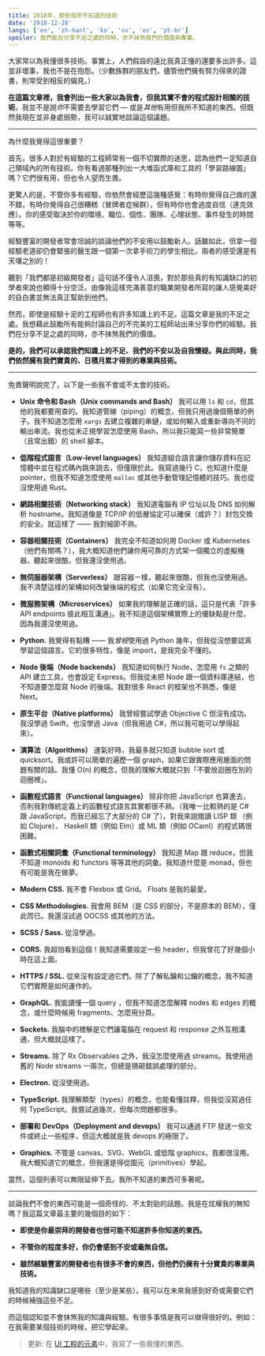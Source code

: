 ```yaml
---
title: 2018年，那些我所不知道的技術
date: '2018-12-28'
langs: ['en', 'zh-hant', 'ko', 'sv', 'es', 'pt-br']
spoiler: 我們能在分享不足之處的同時，亦不抹煞我們的價值與專業。
---
```


大家常以為我懂很多技術。事實上，人們假設的遠比我真正懂的還要多出許多。這並非壞事，我也不是在抱怨。（少數族群的朋友們，儘管他們擁有努力得來的證書，則常受到相反的偏見。）

**在這篇文章裡，我會列出一些大家以為我會，但我其實不會的程式設計相關的技術**。我並不是說*你*不需要去學習它們 — 或是*其他*有用但我所不知道的東西。但既然我現在並非身處弱勢，我可以誠實地談論這個議題。

---

為什麼我覺得這很重要？

首先，很多人對於有經驗的工程師常有一個不切實際的迷思，認為他們一定知道自己領域內的所有技術。你有看過那種列出一大堆函式庫和工具的「學習路線圖」嗎？它們很有用，但也令人望而生畏。

更驚人的是，不管你多有經驗，你依然會經歷這幾種感覺：有時你覺得自己做的還不錯，有時你覺得自己很糟糕（冒牌者症候群），但有時你也會過度自信（達克效應）。你的感受取決於你的環境、職位、個性、團隊、心理狀態、事件發生的時間等等。

經驗豐富的開發者常會坦誠的談論他們的不安用以鼓勵新人。話雖如此，但拿一個經驗老道卻仍會緊張的醫生跟一個第一次拿手術刀的學生相比，兩者的感受還是有天壤之別的！

聽到「我們都是初級開發者」這句話不僅令人沮喪，對於那些真的有知識缺口的初學者來說也顯得十分空泛。由像我這樣充滿善意的職業開發者所寫的讓人感覺美好的自白書並無法真正幫助到他們。

然而，即使是經驗十足的工程師也有許多知識上的不足。這篇文章是我的不足之處。我想藉此鼓勵所有能夠討論自己的不完美的工程師站出來分享你們的經驗。我們在分享不足之處的同時，亦不抹煞我們的價值。

**是的，我們可以承認我們知識上的不足、我們的不安以及自我懷疑。與此同時，我們依然擁有我們寶貴的、日積月累才得到的專業與技術。**

---

免責聲明說完了，以下是一些我不會或不太會的技術。

* **Unix 命令和 Bash（Unix commands and Bash）** 我可以用 `ls` 和 `cd`，但其他的我都要用查的。我知道管線（piping）的概念，但我只用過幾個簡單的例子。我不知道怎麼用 `xargs` 去建立複雜的串鏈，或如何輸入或重新導向不同的輸出串流。我也從未正規學習怎麼使用 Bash，所以我只能寫一些非常簡單（且常出錯）的 shell 腳本。

* **低階程式語言（Low-level languages）** 我知道組合語言讓你儲存資料在記憶體中並在程式碼內跳來跳去，但僅限於此。我寫過幾行 C，也知道什麼是 pointer，但我不知道怎麼使用 `malloc` 或其他手動管理記憶體的技巧。我也從沒使用過 Rust。

* **網路相關技術（Networking stack）** 我知道電腦有 IP 位址以及 DNS 如何解析 hostname。我知道像是 TCP/IP 的低層協定可以確保（或許？）封包交換的安全。就這樣了 —— 我對細節不熟。

* **容器相關技術（Containers）** 我完全不知道如何用 Docker 或 Kubernetes（他們有關嗎？），我大概知道他們讓你用可靠的方式架一個獨立的虛擬機器。聽起來很酷，但我還沒使用過。

* **無伺服器架構（Serverless）** 跟容器ㄧ樣，聽起來很酷，但我也沒使用過。我不清楚這樣的架構如何改變後端的程式（如果它完全沒有）。

* **微服務架構（Microservices）** 如果我的理解是正確的話，這只是代表「許多 API endpoints 彼此相互溝通」。我不知道這個架構實際上的優缺點是什麼，因為我還沒使用過。

* **Python.** 我覺得有點糟 —— 我*曾經*使用過 Python 幾年，但我從沒想要認真學習這個語言。它的很多特性，像是 import，是我完全不懂的。

* **Node 後端（Node backends）** 我知道如何執行 Node，怎麼用 `fs` 之類的 API 建立工具，也會設定 Express。但我從未把 Node 跟一個資料庫連結，也不知道要怎麼寫 Node 的後端。我對很多 React 的框架也不熟悉，像是 Next。

* **原生平台（Native platforms）** 我曾經嘗試學過 Objective C 但沒有成功。我沒學過 Swift，也沒學過 Java（但我用過 C#，所以我可能可以學得起來）。

* **演算法（Algorithms）** 運氣好時，我最多就只知道 bubble sort 或 quicksort。我或許可以簡單的遍歷一個 graph，如果它跟實際應用層面的問題有關的話。我懂 O(n) 的概念，但我的理解大概就只到「不要放迴圈在別的迴圈裡」。

* **函數程式語言（Functional languages）** 除非你把 JavaScript 也算進去，否則我對傳統定義上的函數程式語言其實都很不熟。（我唯一比較熟的是 C# 跟 JavaScript，而我已經忘了大部分的 C# 了）。對我來說閱讀 LISP 類 （例如 Clojure）、 Haskell 類（例如 Elm）或 ML 類（例如 OCaml）的程式碼很困難。

* **函數式相關詞彙（Functional terminology）** 我知道 Map 跟 reduce，但我不知道 monoids 和 functors 等等其他的詞彙。我知道什麼是 monad，但也有可能是我在做夢。

* **Modern CSS.** 我不會 Flexbox 或 Grid。 Floats 是我的最愛。

* **CSS Methodologies.** 我會用 BEM（是 CSS 的部分，不是原本的 BEM），僅此而已。我還沒試過 OOCSS 或其他的方法。

* **SCSS / Sass.** 從沒學過。

* **CORS.** 我超怕看到這個！我知道需要設定一些 header，但我曾花了好幾個小時在這上面。

* **HTTPS / SSL.** 從來沒有設定過它們。除了了解私鑰和公鑰的概念，我不知道它們實際是如何運作的。

* **GraphQL.** 我能讀懂一個 query ，但我不知道怎麼解釋 nodes 和 edges 的概念，或什麼時候用 fragments、怎麼用分頁。

* **Sockets.** 我腦中的裡解是它們讓電腦在 request 和 response 之外互相溝通，但大概就這樣了。

* **Streams.** 除了 Rx Observables 之外，我沒怎麼使用過 streams。我使用過舊的 Node streams 一兩次，但總是搞砸錯誤處理的部分。

* **Electron.** 從沒使用過。

* **TypeScript.** 我理解類型（types）的概念，也能看懂註釋，但我從沒寫過任何 TypeScript。我嘗試過幾次，但每次問題都很多。

* **部署和 DevOps（Deployment and devops）** 我可以通過 FTP 發送一些文件或終止一些程序，但這大概就是我 devops 的極限了。

* **Graphics.** 不管是 canvas、SVG、WebGL 或低階 graphics，我都很沒用。我大概知道它的概念，但我還是得從圖元（primitives）學起。

當然，這個列表可以無限延伸下去。我所不知道的東西可多著呢。

---

談論我們不會的東西可能是一個奇怪的、不太對勁的話題。我是在炫耀我的無知嗎？我這篇文章最主要的幾個目的如下：

* **即使是你最崇拜的開發者也很可能不知道許多你知道的東西。**

* **不管你的程度多好，你仍會感到不安或毫無自信。**

* **雖然經驗豐富的開發者也有很多不會的東西，但他們仍擁有十分寶貴的專業與技術。**

我知道我的知識缺口是哪些（至少是某些）。我可以在未來我感到好奇或需要它們的時候補強這些不足。

而這個認知並不會抹煞我的知識與經驗。有很多事情是我可以做得很好的。例如：在我需要某個技術的時候，把它學起來。

>更新: 在 [UI 工程的元素](/the-elements-of-ui-engineering/)中，我寫了一些我懂的東西。
